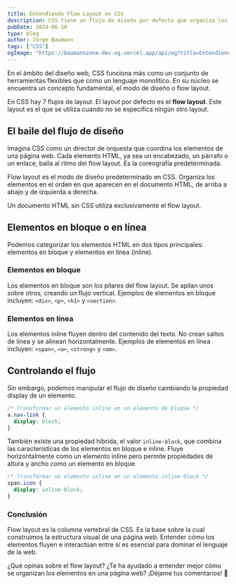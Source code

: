 ```yaml
---
title: Entendiendo Flow Layout en CSS
description: CSS tiene un flujo de diseño por defecto que organiza los elementos en un orden específico. Aprende más sobre la base de la estructura visual de una página web. Conoce flow layout.
pubDate: 2024-06-10
type: blog
author: Jorge Baumann
tags: ["CSS"]
ogImage: "https://baumannzone-dev-og.vercel.app/api/og?title=Entendiendo%20Flow%20Layout%20en%20CSS&tags=CSS"
---
```


En el ámbito del diseño web, CSS funciona más como un conjunto de herramientas flexibles que como un lenguaje monolítico. En su núcleo se encuentra un concepto fundamental, el modo de diseño o flow layout.

En CSS hay 7 flujos de layout. El layout por defecto es el **flow layout**. Este layout es el que se utiliza cuando no se especifica ningún otro layout.

## El baile del flujo de diseño

Imagina CSS como un director de orquesta que coordina los elementos de una página web. Cada elemento HTML, ya sea un encabezado, un párrafo o un enlace, baila al ritmo del flow layout. Es la coreografía predeterminada.

Flow layout es el modo de diseño predeterminado en CSS. Organiza los elementos en el orden en que aparecen en el documento HTML, de arriba a abajo y de izquierda a derecha.

Un documento HTML sin CSS utiliza exclusivamente el flow layout.

## Elementos en bloque o en línea

Podemos categorizar los elementos HTML en dos tipos principales: elementos en bloque y elementos en línea (inline).

### Elementos en bloque

Los elementos en bloque son los pilares del flow layout. Se apilan unos sobre otros, creando un flujo vertical. Ejemplos de elementos en bloque incluyen: `<div>`, `<p>`, `<h1>` y `<section>`.

### Elementos en línea

Los elementos inline fluyen dentro del contenido del texto. No crean saltos de línea y se alinean horizontalmente. Ejemplos de elementos en línea incluyen: `<span>`, `<a>`, `<strong>` y `<em>`.

## Controlando el flujo

Sin embargo, podemos manipular el flujo de diseño cambiando la propiedad display de un elemento.

```css
/* Transformar un elemento inline en un elemento de bloque */
a.nav-link {
  display: block;
}
```

También existe una propiedad híbrida, el valor `inline-block`, que combina las características de los elementos en bloque e inline. Fluye horizontalmente como un elemento inline pero permite propiedades de altura y ancho como un elemento en bloque.

```css
/* Transformar un elemento inline en un elemento inline-block */
span.icon {
  display: inline-block;
}
```

### Conclusión

Flow layout es la columna vertebral de CSS. Es la base sobre la cual construimos la estructura visual de una página web. Entender cómo los elementos fluyen e interactúan entre sí es esencial para dominar el lenguaje de la web.

¿Qué opinas sobre el flow layout? ¿Te ha ayudado a entender mejor cómo se organizan los elementos en una página web? ¡Déjame tus comentarios! 🚀
